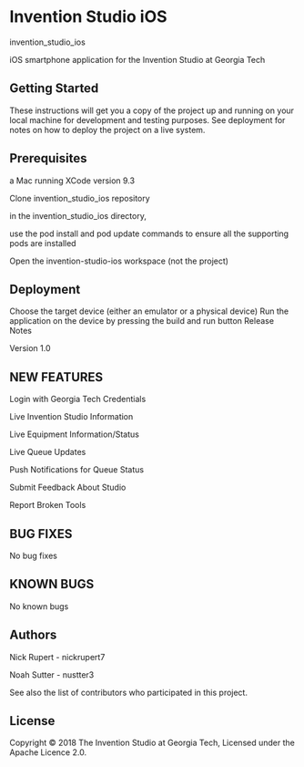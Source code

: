 # Invention Studio iOS

invention_studio_ios

iOS smartphone application for the Invention Studio at Georgia Tech

## Getting Started

These instructions will get you a copy of the project up and running on your local machine for development and testing 
purposes. See deployment for notes on how to deploy the project on a live system.

## Prerequisites

a Mac running XCode version 9.3


Clone invention_studio_ios repository

in the invention_studio_ios directory, 

use the pod install and pod update commands to ensure all the supporting pods are installed

Open the invention-studio-ios workspace (not the project)

## Deployment

Choose the target device (either an emulator or a physical device)
Run the application on the device by pressing the build and run button
Release Notes

Version 1.0

## NEW FEATURES

Login with Georgia Tech Credentials

Live Invention Studio Information

Live Equipment Information/Status

Live Queue Updates

Push Notifications for Queue Status

Submit Feedback About Studio

Report Broken Tools

## BUG FIXES

No bug fixes
## KNOWN BUGS

No known bugs
## Authors

Nick Rupert - nickrupert7

Noah Sutter - nustter3

See also the list of contributors who participated in this project.

## License

Copyright © 2018 The Invention Studio at Georgia Tech, Licensed under the Apache Licence 2.0.
